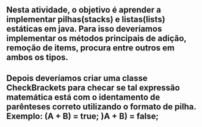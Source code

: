 ## Nesta atividade, o objetivo é aprender a implementar pilhas(stacks) e listas(lists) estáticas em java. Para isso deveríamos implementar os métodos principais de adição, remoção de items, procura entre outros em ambos os tipos.
## Depois deveríamos criar uma classe CheckBrackets para checar se tal expressão matemática está com o identamento de parênteses correto utilizando o formato de pilha. Exemplo: (A + B) = true; )A + B) = false;
